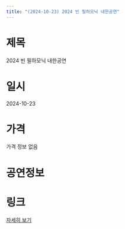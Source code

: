 ```yaml
---
title: "(2024-10-23) 2024 빈 필하모닉 내한공연"
---
```


# 제목
2024 빈 필하모닉 내한공연

# 일시
2024-10-23

# 가격
가격 정보 없음

# 공연정보


# 링크
[자세히 보기](https://www.sac.or.kr/site/main/show/show_view?SN=60755, "https://www.sac.or.kr/site/main/show/show_view?SN=60755")
